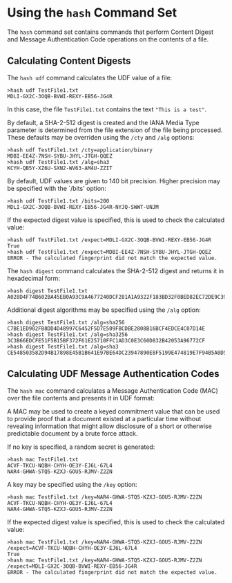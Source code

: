 # Using the `hash` Command Set

The `hash` command set contains commands that perform Content Digest and 
Message Authentication Code operations on the contents of a file.

## Calculating Content Digests

The `hash udf`  command calculates the UDF value of a file:


````
>hash udf TestFile1.txt
MDLI-GX2C-3OQB-BVWI-REXY-EB56-JG4R
````

In this case, the file `TestFile1.txt` contains the text `"This is a test"`.

By default, a SHA-2-512 digest is created and the IANA Media Type parameter is
determined from the file extension of the file being processed. These defaults
may be overriden using the `/cty` and `/alg` options:


````
>hash udf TestFile1.txt /cty=application/binary
MDBI-EE4Z-7NSH-SYBU-JHYL-JTGH-QQEZ
>hash udf TestFile1.txt /alg=sha3
KCYH-QB5Y-XZ6U-SXN2-WV63-AM4U-ZZIT
````

By default, UDF values are given to 140 bit precision. Higher precision may be
specified with the `/bits' option:


````
>hash udf TestFile1.txt /bits=200
MDLI-GX2C-3OQB-BVWI-REXY-EB56-JG4R-NYJQ-SWWT-UNJM
````

If the expected digest value is specified, this is used to check the calculated value:


````
>hash udf TestFile1.txt /expect=MDLI-GX2C-3OQB-BVWI-REXY-EB56-JG4R
True
>hash udf TestFile1.txt /expect=MDBI-EE4Z-7NSH-SYBU-JHYL-JTGH-QQEZ
ERROR - The calculated fingerprint did not match the expected value.
````

The `hash digest`  command calculates the SHA-2-512 digest and
returns it in hexadecimal form:


````
>hash digest TestFile1.txt
A028D4F74B602BA45EB0A93C9A4677240DCF281A1A9322F183BD32F0BED82EC72DE9C3957B2F4C9A1CCF7ED14F85D73498DF38017E703D47EBB9F0B3BF116F69
````

Additional digest algorithms may be specified using the `/alg` option:


````
>hash digest TestFile1.txt /alg=sha256
C7BE1ED902FB8DD4D48997C6452F5D7E509FBCDBE2808B16BCF4EDCE4C07D14E
>hash digest TestFile1.txt /alg=sha3256
3C3B66EDCFE51F5B15BF372F61E25710FFC1AD3C0E3C60D832B42053A96772CF
>hash digest TestFile1.txt /alg=sha3
CE548503582D94B17898E45B1B641E97BE64DC23947890E8F5199E474819E7F94B5A0D55B41D2CCC01D0C37C978F1F2523BD294B7E282E36E20C39C84CC2730E
````

## Calculating UDF Message Authentication Codes

The `hash mac` command calculates a Message Authentication Code (MAC)
over the file contents and presents it in UDF format:

A MAC may be used to create a keyed commitment value that can be used to provide
proof that a document existed at a particular time without revealing information 
that might allow disclosure of a short or otherwise predictable document by a 
brute force attack.

If no key is specified, a random secret is generated:


````
>hash mac TestFile1.txt
ACVF-TKCU-NQBH-CHYH-OE3Y-EJ6L-67L4
NAR4-GHWA-STQ5-KZXJ-GOU5-RJMV-Z2ZN
````

A key may be specified using the `/key` option:


````
>hash mac TestFile1.txt /key=NAR4-GHWA-STQ5-KZXJ-GOU5-RJMV-Z2ZN
ACVF-TKCU-NQBH-CHYH-OE3Y-EJ6L-67L4
NAR4-GHWA-STQ5-KZXJ-GOU5-RJMV-Z2ZN
````

If the expected digest value is specified, this is used to check the calculated value:



````
>hash mac TestFile1.txt /key=NAR4-GHWA-STQ5-KZXJ-GOU5-RJMV-Z2ZN /expect=ACVF-TKCU-NQBH-CHYH-OE3Y-EJ6L-67L4
True
>hash mac TestFile1.txt /key=NAR4-GHWA-STQ5-KZXJ-GOU5-RJMV-Z2ZN /expect=MDLI-GX2C-3OQB-BVWI-REXY-EB56-JG4R
ERROR - The calculated fingerprint did not match the expected value.
````


